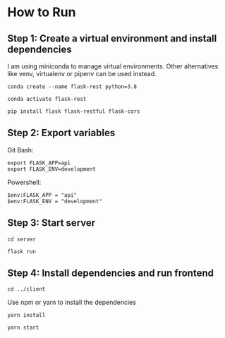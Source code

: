 # How to Run

## Step 1: Create a virtual environment and install dependencies

I am using miniconda to manage virtual environments. Other alternatives like venv, virtualenv or pipenv can be used instead.

```
conda create --name flask-rest python=3.8
```

```
conda activate flask-rest
```

```
pip install flask flask-restful flask-cors
```

## Step 2: Export variables

Git Bash:

```
export FLASK_APP=api
export FLASK_ENV=development
```

Powershell:

```
$env:FLASK_APP = "api"
$env:FLASK_ENV = "development"
```

## Step 3: Start server

```
cd server
```

```
flask run
```

## Step 4: Install dependencies and run frontend

```
cd ../client
```

Use npm or yarn to install the dependencies

```
yarn install
```

```
yarn start
```
